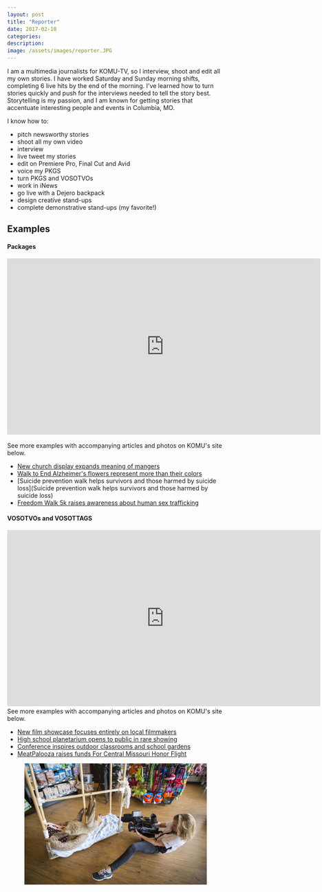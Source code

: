 ```yaml
---
layout: post
title: "Reporter"
date: 2017-02-10
categories:
description:
image: /assets/images/reporter.JPG
---
```

I am a multimedia journalists for KOMU-TV, so I interview, shoot and edit all my own stories. I have worked Saturday and Sunday morning shifts, completing 6 live hits by the end of the morning. I've learned how to turn stories quickly and push for the interviews needed to tell the story best. Storytelling is my passion, and I am known for getting stories that accentuate interesting people and events in Columbia, MO.

I know how to:
* pitch newsworthy stories
* shoot all my own video
* interview
* live tweet my stories
* edit on Premiere Pro, Final Cut and Avid
* voice my PKGS
* turn PKGS and VOSOTVOs
* work in iNews
* go live with a Dejero backpack
* design creative stand-ups
* complete demonstrative stand-ups (my favorite!)

## Examples
<h4>Packages</h4>

<iframe src="https://www.komu.com/videoplayer/iframe_jw.cfm?video_id=50531" height="410" width="728" frameBorder="0" scrolling="auto" ></iframe>

See more examples with accompanying articles and photos on KOMU's site below.
* [New church display expands meaning of mangers](https://www.komu.com/news/new-church-display-expands-meaning-of-mangers)
* [Walk to End Alzheimer's flowers represent more than their colors](https://www.komu.com/news/walk-to-end-alzheimer-s-flowers-represent-more-than-their-colors)
* [Suicide prevention walk helps survivors and those harmed by suicide loss](Suicide prevention walk helps survivors and those harmed by suicide loss)
* [Freedom Walk 5k raises awareness about human sex trafficking](https://www.komu.com/news/freedom-walk-5k-raises-awareness-about-human-sex-trafficking)

<h4>VOSOTVOs and VOSOTTAGS</h4>
<iframe src="https://www.komu.com/videoplayer/iframe_jw.cfm?video_id=48835" height="410" width="728" frameBorder="0" scrolling="auto" ></iframe>
See more examples with accompanying articles and photos on KOMU's site below.


* [New film showcase focuses entirely on local filmmakers](https://www.komu.com/news/new-film-showcase-focuses-entirely-on-local-filmmakers)
* [High school planetarium opens to public in rare showing](https://www.komu.com/news/high-school-planetarium-opens-to-public-in-rare-showing)
* [Conference inspires outdoor classrooms and school gardens](https://www.komu.com/news/conference-inspires-outdoor-classrooms-and-school-gardens)
* [MeatPalooza raises funds For Central Missouri Honor Flight](https://www.komu.com/news/meatpalooza-raises-funds-for-central-missouri-honor-flight)

<figure class="large-img">
  <img src="/assets/images/ground.JPG" alt="Placeholder"/>
</figure>
